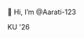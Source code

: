 👋 Hi, I’m @Aarati-123

KU '26

<!---
Aarati-123/Aarati-123 is a ✨ special ✨ repository because its `README.md` (this file) appears on your GitHub profile.
You can click the Preview link to take a look at your changes.
--->
